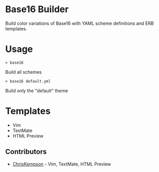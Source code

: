 # Base16 Builder
Build color variations of Base16 with YAML scheme definitions and ERB templates. 

# Usage
    > base16
Build all schemes

    > base16 default.yml
Build only the "default" theme

# Templates
* Vim
* TextMate
* HTML Preview

## Contributors
* [ChrisKempson](https://github.com/chriskempson) - Vim, TextMate, HTML Preview
